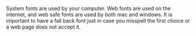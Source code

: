 System fonts are used by your computer.  Web fonts are used on the internet, and web safe fonts are used by both mac and windows.
It is important to have a fall back font just in case you misspell the first choice or a web page does not accept it.
